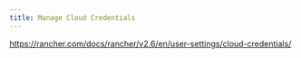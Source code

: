 ```yaml
---
title: Manage Cloud Credentials
---
```


https://rancher.com/docs/rancher/v2.6/en/user-settings/cloud-credentials/